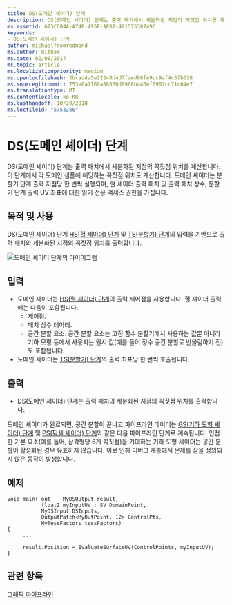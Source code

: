 ```yaml
---
title: DS(도메인 셰이더) 단계
description: DS(도메인 셰이더) 단계는 출력 패치에서 세분화된 지점의 꼭짓점 위치를 계산합니다. 이 단계에서 각 도메인 샘플에 해당하는 꼭짓점 위치도 계산합니다.
ms.assetid: 673CC04A-A74F-495F-AFB7-49157538749C
keywords:
- DS(도메인 셰이더) 단계
author: michaelfromredmond
ms.author: mithom
ms.date: 02/08/2017
ms.topic: article
ms.localizationpriority: medium
ms.openlocfilehash: 3bcad4a5e22249d4d7faed08fe9cc9af4c3fb338
ms.sourcegitcommit: 753e0a7160a88830d9908b446ef0907cc71c64e7
ms.translationtype: MT
ms.contentlocale: ko-KR
ms.lasthandoff: 10/29/2018
ms.locfileid: "5753286"
---
```

# <a name="domain-shader-ds-stage"></a>DS(도메인 셰이더) 단계


DS(도메인 셰이더) 단계는 출력 패치에서 세분화된 지점의 꼭짓점 위치를 계산합니다. 이 단계에서 각 도메인 샘플에 해당하는 꼭짓점 위치도 계산합니다. 도메인 셰이더는 분할기 단계 출력 지점당 한 번씩 실행되며, 헐 셰이더 출력 패치 및 출력 패치 상수, 분할기 단계 출력 UV 좌표에 대한 읽기 전용 액세스 권한을 가집니다.

## <a name="span-idpurposeandusesspanspan-idpurposeandusesspanspan-idpurposeandusesspanpurpose-and-uses"></a><span id="Purpose_and_uses"></span><span id="purpose_and_uses"></span><span id="PURPOSE_AND_USES"></span>목적 및 사용


DS(도메인 셰이더) 단계 [HS(헐 셰이더) 단계](hull-shader-stage--hs-.md) 및 [TS(분할기) 단계](tessellator-stage--ts-.md)의 입력을 기반으로 출력 패치의 세분화된 지점의 꼭짓점 위치를 출력합니다.

![도메인 셰이더 단계의 다이어그램](images/d3d11-domain-shader.png)

## <a name="span-idinputspanspan-idinputspanspan-idinputspaninput"></a><span id="Input"></span><span id="input"></span><span id="INPUT"></span>입력


-   도메인 셰이더는 [HS(헐 셰이더) 단계](hull-shader-stage--hs-.md)의 출력 제어점을 사용합니다. 헐 셰이더 출력에는 다음이 포함됩니다.
    -   제어점.
    -   패치 상수 데이터.
    -   공간 분할 요소. 공간 분할 요소는 고정 함수 분할기에서 사용하는 값뿐 아니라 기하 모핑 등에서 사용되는 원시 값(예를 들어 정수 공간 분할로 반올림하기 전)도 포함됩니다.
-   도메인 셰이더는 [TS(분할기) 단계](tessellator-stage--ts-.md)의 출력 좌표당 한 번씩 호출됩니다.

## <a name="span-idoutputspanspan-idoutputspanspan-idoutputspanoutput"></a><span id="Output"></span><span id="output"></span><span id="OUTPUT"></span>출력


-   DS(도메인 셰이더) 단계는 출력 패치의 세분화된 지점의 꼭짓점 위치를 출력합니다.

도메인 셰이더가 완료되면, 공간 분할이 끝나고 파이프라인 데이터는 [GS(기하 도형 셰이더) 단계](geometry-shader-stage--gs-.md) 및 [PS(픽셀 셰이더) 단계](pixel-shader-stage--ps-.md)와 같은 다음 파이프라인 단계로 계속됩니다. 인접한 기본 요소(예를 들어, 삼각형당 6개 꼭짓점)을 기대하는 기하 도형 셰이더는 공간 분할이 활성화된 경우 유효하지 않습니다. 이로 인해 디버그 계층에서 문제를 삼을 정의되지 않은 동작이 발생합니다.

## <a name="span-idexamplespanspan-idexamplespanspan-idexamplespanexample"></a><span id="Example"></span><span id="example"></span><span id="EXAMPLE"></span>예제


```
void main( out    MyDSOutput result, 
           float2 myInputUV : SV_DomainPoint, 
           MyDSInput DSInputs,
           OutputPatch<MyOutPoint, 12> ControlPts, 
           MyTessFactors tessFactors)
{
     ...

     result.Position = EvaluateSurfaceUV(ControlPoints, myInputUV);
}
```

## <a name="span-idrelated-topicsspanrelated-topics"></a><span id="related-topics"></span>관련 항목


[그래픽 파이프라인](graphics-pipeline.md)

 

 




